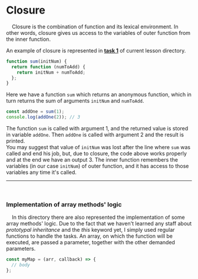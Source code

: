# Closure

&nbsp;&nbsp;&nbsp; Closure is the combination of function and its lexical environment. In other words, closure gives us access to the variables of outer function from the inner function.

An example of closure is represented in **[task 1](https://github.com/Arthur-Gyulabyan/ACA-Bootcamp-Tasks/blob/main/007-closure/01-partial-sum.js)** of current lesson directory.

```javascript
function sum(initNum) {
  return function (numToAdd) {
    return initNum + numToAdd;
  };
}
```

Here we have a function `sum` which returns an anonymous function, which in turn returns the sum of arguments `initNum` and `numToAdd`.

```javascript
const addOne = sum(1);
console.log(addOne(2)); // 3
```

The function `sum` is called with argument 1, and the returned value is stored in variable `addOne`. Then `addOne` is called with argument 2 and the result is printed.  
You may suggest that value of `initNum` was lost after the line where `sum` was called and end his job, but, due to closure, the code above works properly and at the end we have an output 3. The inner function remembers the variables (in our case `initNum`) of outer function, and it has access to those variables any time it's called.

---

&nbsp;

### Implementation of array methods' logic

&nbsp;&nbsp;&nbsp; In this directory there are also represented the implementation of some array methods' logic. Due to the fact that we haven't learned any staff about _prototypal inheritance_ and the _this_ keyword yet, I simply used regular functions to handle the tasks. An array, on which the function will be executed, are passed a parameter, together with the other demanded parameters.

```javascript
const myMap = (arr, callback) => {
  // body
};
```
